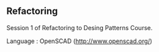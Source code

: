 Refactoring 
-----------
Session 1 of Refactoring to Desing Patterns Course.

Language : OpenSCAD (http://www.openscad.org/)
